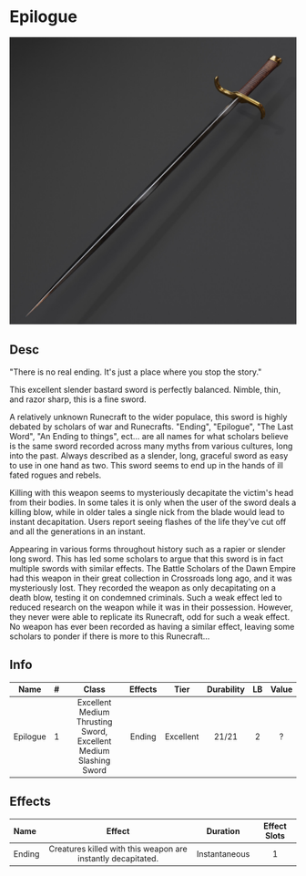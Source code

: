 # Epilogue

![Copyright](Epilogue.jpg)

## Desc

"There is no real ending. It's just a place where you stop the story."

This excellent slender bastard sword is perfectly balanced. Nimble, thin, and razor sharp, this is a fine sword.

A relatively unknown Runecraft to the wider populace, this sword is highly debated by scholars of war and Runecrafts. "Ending", "Epilogue", "The Last Word", "An Ending to things", ect… are all names for what scholars believe is the same sword recorded across many myths from various cultures, long into the past. Always described as a slender, long, graceful sword as easy to use in one hand as two. This sword seems to end up in the hands of ill fated rogues and rebels.

Killing with this weapon seems to mysteriously decapitate the victim's head from their bodies. In some tales it is only when the user of the sword deals a killing blow, while in older tales a single nick from the blade would lead to instant decapitation. Users report seeing flashes of the life they’ve cut off and all the generations in an instant.

 Appearing in various forms throughout history such as a rapier or slender long sword. This has led some scholars to argue that this sword is in fact multiple swords with similar effects. The Battle Scholars of the Dawn Empire had this weapon in their great collection in Crossroads long ago, and it was mysteriously lost. They recorded the weapon as only decapitating on a death blow, testing it on condemned criminals. Such a weak effect led to reduced research on the weapon while it was in their possession. However, they never were able to replicate its Runecraft, odd for such a weak effect. No weapon has ever been recorded as having a similar effect, leaving some scholars to ponder if there is more to this Runecraft…

## Info

|   Name   | # |                               Class                               | Effects |   Tier   | Durability | LB | Value |
| :------: | :-: | :---------------------------------------------------------------: | :-----: | :-------: | :--------: | :-: | :---: |
| Epilogue | 1 | Excellent Medium Thrusting Sword, Excellent Medium Slashing Sword | Ending | Excellent |   21/21   | 2 |   ?   |

## Effects

| Name   |                            Effect                            |   Duration   | Effect Slots |
| :----- | :----------------------------------------------------------: | :-----------: | :----------: |
| Ending | Creatures killed with this weapon are instantly decapitated. | Instantaneous |      1      |
